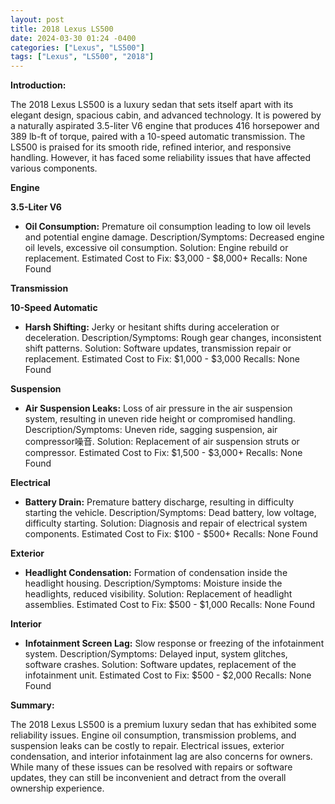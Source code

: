 ```yaml
---
layout: post
title: 2018 Lexus LS500
date: 2024-03-30 01:24 -0400
categories: ["Lexus", "LS500"]
tags: ["Lexus", "LS500", "2018"]
---
```

**Introduction:**

The 2018 Lexus LS500 is a luxury sedan that sets itself apart with its elegant design, spacious cabin, and advanced technology. It is powered by a naturally aspirated 3.5-liter V6 engine that produces 416 horsepower and 389 lb-ft of torque, paired with a 10-speed automatic transmission. The LS500 is praised for its smooth ride, refined interior, and responsive handling. However, it has faced some reliability issues that have affected various components.

**Engine**

**3.5-Liter V6**

* **Oil Consumption:** Premature oil consumption leading to low oil levels and potential engine damage.
Description/Symptoms: Decreased engine oil levels, excessive oil consumption.
Solution: Engine rebuild or replacement.
Estimated Cost to Fix: $3,000 - $8,000+
Recalls: None Found

**Transmission**

**10-Speed Automatic**

* **Harsh Shifting:** Jerky or hesitant shifts during acceleration or deceleration.
Description/Symptoms: Rough gear changes, inconsistent shift patterns.
Solution: Software updates, transmission repair or replacement.
Estimated Cost to Fix: $1,000 - $3,000
Recalls: None Found

**Suspension**

* **Air Suspension Leaks:** Loss of air pressure in the air suspension system, resulting in uneven ride height or compromised handling.
Description/Symptoms: Uneven ride, sagging suspension, air compressor噪音.
Solution: Replacement of air suspension struts or compressor.
Estimated Cost to Fix: $1,500 - $3,000+
Recalls: None Found

**Electrical**

* **Battery Drain:** Premature battery discharge, resulting in difficulty starting the vehicle.
Description/Symptoms: Dead battery, low voltage, difficulty starting.
Solution: Diagnosis and repair of electrical system components.
Estimated Cost to Fix: $100 - $500+
Recalls: None Found

**Exterior**

* **Headlight Condensation:** Formation of condensation inside the headlight housing.
Description/Symptoms: Moisture inside the headlights, reduced visibility.
Solution: Replacement of headlight assemblies.
Estimated Cost to Fix: $500 - $1,000
Recalls: None Found

**Interior**

* **Infotainment Screen Lag:** Slow response or freezing of the infotainment system.
Description/Symptoms: Delayed input, system glitches, software crashes.
Solution: Software updates, replacement of the infotainment unit.
Estimated Cost to Fix: $500 - $2,000
Recalls: None Found

**Summary:**

The 2018 Lexus LS500 is a premium luxury sedan that has exhibited some reliability issues. Engine oil consumption, transmission problems, and suspension leaks can be costly to repair. Electrical issues, exterior condensation, and interior infotainment lag are also concerns for owners. While many of these issues can be resolved with repairs or software updates, they can still be inconvenient and detract from the overall ownership experience.
